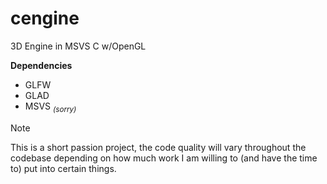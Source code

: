 # cengine
3D Engine in MSVS C w/OpenGL

**Dependencies**
- GLFW
- GLAD
- MSVS <sub>*(sorry)*</sub>

> [!NOTE]
> This is a short passion project, the code quality will vary throughout the codebase depending on how much work I am willing to (and have the time to) put into certain things.
